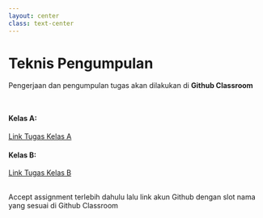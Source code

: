 ```yaml
---
layout: center
class: text-center
---
```


# Teknis Pengumpulan

Pengerjaan dan pengumpulan tugas akan dilakukan di **Github Classroom**

<div grid="~ cols-2 gap-2" style="margin-top: 48px">
  <div>

#### Kelas A:

[Link Tugas Kelas A](https://classroom.github.com/a/BykE7Vg-)

  </div>
  <div>

#### Kelas B:

[Link Tugas Kelas B](https://classroom.github.com/a/HJBmqC8Q)

  </div>
</div>

<br>
Accept assignment terlebih dahulu lalu link akun Github dengan slot nama yang sesuai di Github Classroom
